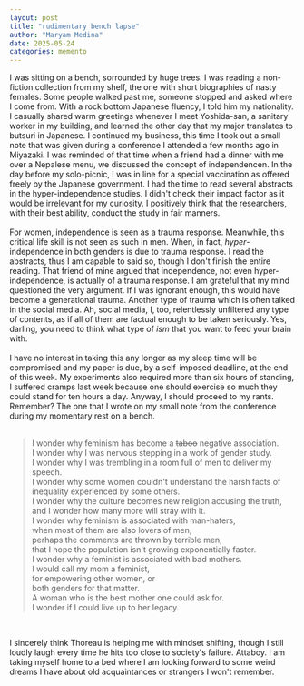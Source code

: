 ```yaml
---
layout: post
title: "rudimentary bench lapse"
author: "Maryam Medina"
date: 2025-05-24
categories: memento
---
```


I was sitting on a bench, sorrounded by huge trees. I was reading a non-fiction collection from my shelf, the one with short biographies of nasty females. Some people walked past me, someone stopped and asked where I come from. With a rock bottom Japanese fluency, I told him my nationality. I casually shared warm greetings whenever I meet Yoshida-san, a sanitary worker in my building, and learned the other day that my major translates to butsuri in Japanese. I continued my business, this time I took out a small note that was given during a conference I attended a few months ago in Miyazaki. I was reminded of that time when a friend had a dinner with me over a Nepalese menu, we discussed the concept of independencen. In the day before my solo-picnic, I was in line for a special vaccination as offered freely by the Japanese government. I had the time to read several abstracts in the hyper-independence studies. I didn't check their impact factor as it would be irrelevant for my curiosity. I positively think that the researchers, with their best ability, conduct the study in fair manners. <br>
<br>
For women, independence is seen as a trauma response. Meanwhile, this critical life skill is not seen as such in men. When, in fact, *hyper*-independence in both genders is due to trauma response. I read the abstracts, thus I am capable to said so, though I don't finish the entire reading. That friend of mine argued that independence, not even hyper-independence, is actually of a trauma response. I am grateful that my mind questioned the very argument. If I was ignorant enough, this would have become a generational trauma. Another type of trauma which is often talked in the social media. Ah, social media, I, too, relentlessly unfiltered any type of contents, as if all of them are factual enough to be taken seriously. Yes, darling, you need to think what type of *ism* that you want to feed your brain with. <br>
<br>
I have no interest in taking this any longer as my sleep time will be compromised and my paper is due, by a self-imposed deadline, at the end of this week. My experiments also required more than six hours of standing, I suffered cramps last week because one should exercise so much they could stand for ten hours a day. Anyway, I should proceed to my rants. Remember? The one that I wrote on my small note from the conference during my momentary rest on a bench.<br>
<br>
> I wonder why feminism has become a ~~taboo~~ negative association.<br>
> I wonder why I was nervous stepping in a work of gender study.<br>
> I wonder why I was trembling in a room full of men to deliver my speech.<br>
> I wonder why some women couldn't understand the harsh facts of inequality experienced by some others.<br>
> I wonder why the culture becomes new religion accusing the truth,<br>
> and I wonder how many more will stray with it.<br>
> I wonder why feminism is associated with man-haters,<br>
> when most of them are also lovers of men,<br>
> perhaps the comments are thrown by terrible men,<br>
> that I hope the population isn't growing exponentially faster.<br>
> I wonder why a feminist is associated with bad mothers.<br>
> I would call my mom a feminist,<br>
> for empowering other women, or<br>
> both genders for that matter.<br>
> A woman who is the best mother one could ask for.<br>
> I wonder if I could live up to her legacy.<br>
<br>

I sincerely think Thoreau is helping me with mindset shifting, though I still loudly laugh every time he hits too close to society's failure. Attaboy. I am taking myself home to a bed where I am looking forward to some weird dreams I have about old acquaintances or strangers I won't remember.
